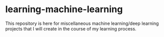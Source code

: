 # learning-machine-learning

This repository is here for miscellaneous machine learning/deep learning projects that I will create in the course of my learning process.  
